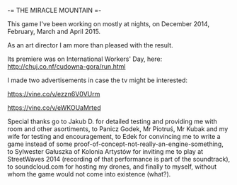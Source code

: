 -= THE MIRACLE MOUNTAIN =-

This game I've been working on mostly at nights, on December 2014, February, March and April 2015.

As an art director I am more than pleased with the result.

Its premiere was on International Workers' Day, here: http://chuj.co.nf/cudowna-gora/run.html 

I made two advertisements in case the tv might be interested:

https://vine.co/v/ezzn6V0VUrm

https://vine.co/v/eWKOUaMrted


Special thanks go to Jakub D. for detailed testing and providing me with room and other asortiments,
to Panicz Godek, Mr Piotruś, Mr Kubak and my wife for testing and encouragement,
to Edek for convincing me to write a game instead of some proof-of-concept-not-really-an-engine-something,
to Sylwester Gałuszka of Kolonia Artystów for inviting me to play at StreetWaves 2014 (recording of that performance is part of the soundtrack),
to soundcloud.com for hosting my drones,
and finally to myself, without whom the game would not come into existence (what?).

